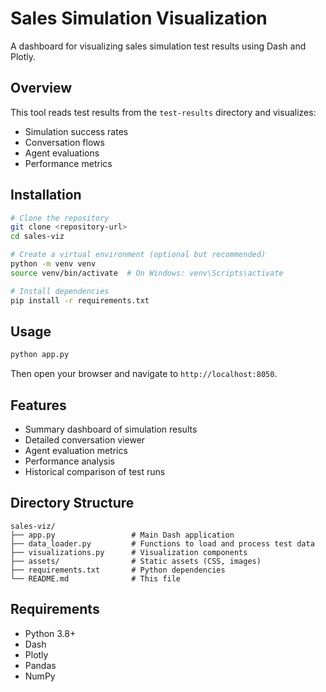 # Sales Simulation Visualization

A dashboard for visualizing sales simulation test results using Dash and Plotly.

## Overview

This tool reads test results from the `test-results` directory and visualizes:
- Simulation success rates
- Conversation flows
- Agent evaluations
- Performance metrics

## Installation

```bash
# Clone the repository
git clone <repository-url>
cd sales-viz

# Create a virtual environment (optional but recommended)
python -m venv venv
source venv/bin/activate  # On Windows: venv\Scripts\activate

# Install dependencies
pip install -r requirements.txt
```

## Usage

```bash
python app.py
```

Then open your browser and navigate to `http://localhost:8050`.

## Features

- Summary dashboard of simulation results
- Detailed conversation viewer
- Agent evaluation metrics
- Performance analysis
- Historical comparison of test runs

## Directory Structure

```
sales-viz/
├── app.py                 # Main Dash application
├── data_loader.py         # Functions to load and process test data
├── visualizations.py      # Visualization components
├── assets/                # Static assets (CSS, images)
├── requirements.txt       # Python dependencies
└── README.md              # This file
```

## Requirements

- Python 3.8+
- Dash
- Plotly
- Pandas
- NumPy 